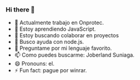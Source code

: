 ### Hi there 👋

- 🔭 Actualmente trabajo en Onprotec.
- 🌱 Estoy aprendiendo JavaScript.
- 👯 Estoy buscando colaborar en proyectos
- 🤔 Busco ayuda con node.js.
- 💬 Preguntame por mi lenguaje favorito.
- 📫 Como puedes buscarme: Joberland Suniaga.
- 😄 Pronouns: el.
- ⚡ Fun fact: pague por winrar.